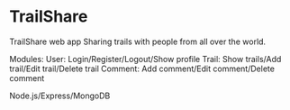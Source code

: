 # TrailShare
TrailShare web app
Sharing trails with people from all over the world.

Modules:
User: Login/Register/Logout/Show profile
Trail: Show trails/Add trail/Edit trail/Delete trail
Comment: Add comment/Edit comment/Delete comment

Node.js/Express/MongoDB
